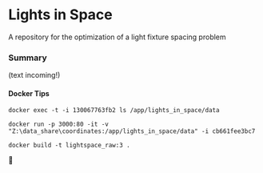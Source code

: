 # Lights in Space
A repository for the optimization of a light fixture spacing problem

### Summary
(text incoming!)

#### Docker Tips
`docker exec -t -i 130067763fb2 ls /app/lights_in_space/data`

`docker run -p 3000:80 -it -v "Z:\data_share\coordinates:/app/lights_in_space/data" -i cb661fee3bc7`

`docker build -t lightspace_raw:3 .`

🔧

